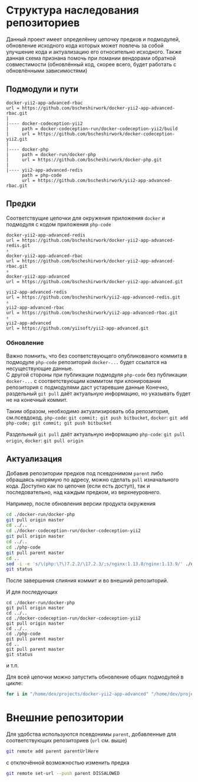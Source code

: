 # Структура наследования репозиториев

Данный проект имеет определённу цепочку предков и подмодулей, обновление исходного кода которых может повлечь 
за собой улучшение кода и актуализацию его относительно исходного. Также данная схема признана помочь при ломании вендорами
обратной совместимости (обновлённый код, скорее всего, будет работать с обновлёнными зависимостями)


## Подмодули и пути

```
docker-yii2-app-advanced-rbac
url = https://github.com/bscheshirwork/docker-yii2-app-advanced-rbac.git
|
|---- docker-codeception-yii2
|     path = docker-codeception-run/docker-codeception-yii2/build
|     url = https://github.com/bscheshirwork/docker-codeception-yii2.git
|
|---- docker-php
|     path = docker-run/docker-php
|     url = https://github.com/bscheshirwork/docker-php.git
|
|---- yii2-app-advanced-redis
      path = php-code
      url = https://github.com/bscheshirwork/yii2-app-advanced-rbac.git
```


## Предки

Соответствущие цепочки для окружения приложения `docker` и подмодуля с кодом приложения `php-code`

```
docker-yii2-app-advanced-redis
url = https://github.com/bscheshirwork/docker-yii2-app-advanced-redis.git
⇑
docker-yii2-app-advanced-rbac
url = https://github.com/bscheshirwork/docker-yii2-app-advanced-rbac.git
⇑
docker-yii2-app-advanced
url = https://github.com/bscheshirwork/docker-yii2-app-advanced.git
```

```
yii2-app-advanced-redis
url = https://github.com/bscheshirwork/yii2-app-advanced-redis.git
⇑
yii2-app-advanced-rbac
url = https://github.com/bscheshirwork/yii2-app-advanced-rbac.git
⇑
yii2-app-advanced
url = https://github.com/yiisoft/yii2-app-advanced.git
```

### Обновление

Важно помнить, что без соответствующего опубликованого коммита в подмодуле `php-code` репозиторий `docker-...`
будет ссылатся на несуществующие данные.  
С другой стороны при публикации подмодуля `php-code` без публикации `docker-...` с соответствующим коммитом 
при клонировании репозитория с подмодулями даст устаревшие данные
Конечно, раздельный `git pull` даёт актуальную информацию, но указывать будет не на конечный коммит.

Таким образом, необходимо актуализировать оба репозитория, см.псевдокод. 
`php-code`: `git commit; git push bitbucket`, `docker`: `git add php-code; git commit; git push bitbucket`

Раздельный `git pull` даёт актуальную информацию
`php-code`: `git pull origin`, `docker`: `git pull origin`

## Актуализация

Добавив репозитории предков под псевдонимом `parent` либо обращаясь напрямую по адресу, можно сделать `pull` изначального кода.
Доступно как по цепочке (если есть доступ), так и последовательно, над каждым предком, из верхнеуровнего.

Например, после обновления версии продукта окружения

```sh
cd ./docker-run/docker-php
git pull origin master
cd ../..
cd ./docker-codeception-run/docker-codeception-yii2
git pull origin master
cd ../..
cd ./php-code
git pull parent master
cd ..
sed -i -e 's/\(php:\?\)7.2.2/\17.2.3/;s/nginx:1.13.8/nginx:1.13.9/' ./docker-compose.yml ./docker-run/docker-compose.yml ./docker-codeception-run/docker-compose.yml
git status
```

После завершения слияния коммит и во внешний репозиторий.

И для последующих
```
cd ./docker-run/docker-php
git pull origin master
cd ../..
cd ./docker-codeception-run/docker-codeception-yii2
git pull origin master
cd ../..
cd ./php-code
git pull parent master
cd ..
git pull parent master
git status
```

и т.п.

Для всей цепочки можно запустить обновление общих подмодулей в цикле:
```sh
for i in "/home/dev/projects/docker-yii2-app-advanced" "/home/dev/projects/docker-yii2-app-advanced-rbac"; do for j in "docker-codeception-run/docker-codeception-yii2" "docker-run/docker-php"; do cd $i/$j; git pull; done; done
```

# Внешние репозитории
Для удобства используются псевдонимы `parent`, добавленные для соответствующих репозиториев (`url` см. выше)
```sh
git remote add parent parentUrlHere
```

с отключённой возможностью изменить предка
```sh
git remote set-url --push parent DISSALOWED
```
